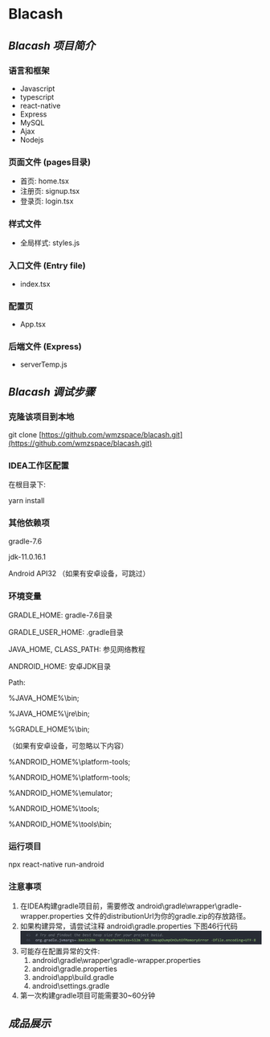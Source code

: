 # Blacash

## *Blacash 项目简介*

### 语言和框架

* Javascript
* typescript
* react-native
* Express
* MySQL
* Ajax
* Nodejs

### 页面文件 (pages目录)

* 首页: home.tsx
* 注册页: signup.tsx
* 登录页: login.tsx

[//]: # (* 聊天主页: main.tsx)

### 样式文件

* 全局样式: styles.js

### 入口文件 (Entry file)

* index.tsx

### 配置页

* App.tsx

### 后端文件 (Express)

* serverTemp.js

## *Blacash 调试步骤*

### 克隆该项目到本地

git clone [https://github.com/wmzspace/blacash.git](https://github.com/wmzspace/blacash.git)

### IDEA工作区配置

在根目录下:

yarn install

### 其他依赖项

gradle-7.6

jdk-11.0.16.1

Android API32 （如果有安卓设备，可跳过）

### **环境变量**

GRADLE_HOME: gradle-7.6目录

GRADLE_USER_HOME: .gradle目录

JAVA_HOME, CLASS_PATH: 参见网络教程

ANDROID_HOME: 安卓JDK目录

Path:

%JAVA_HOME%\bin;

%JAVA_HOME%\jre\bin;

%GRADLE_HOME%\bin;

（如果有安卓设备，可忽略以下内容）

%ANDROID_HOME%\platform-tools;

%ANDROID_HOME%\platform-tools;

%ANDROID_HOME%\emulator;

%ANDROID_HOME%\tools;

%ANDROID_HOME%\tools\bin;

### 运行项目

npx react-native run-android

### 注意事项

1. 在IDEA构建gradle项目前，需要修改 android\gradle\wrapper\gradle-wrapper.properties 文件的distributionUrl为你的gradle.zip的存放路径。
2. 如果构建异常，请尝试注释 android\gradle.properties 下图46行代码![1672650856729](image/REAME/1672650856729.png)
3. 可能存在配置异常的文件:
   1. android\gradle\wrapper\gradle-wrapper.properties
   2. android\gradle.properties
   3. android\app\build.gradle
   4. android\settings.gradle
4. 第一次构建gradle项目可能需要30~60分钟

## *成品展示*

[//]: # (![1672651951048]&#40;image/REAME/1672651951048.jpg&#41;![1672651986134]&#40;image/REAME/1672651986134.jpg&#41;)

[//]: # (![1672651999478]&#40;image/REAME/1672651999478.jpg&#41;![1672652006327]&#40;image/REAME/1672652006327.jpg&#41;)
